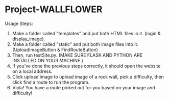 # Project-WALLFLOWER

Usage Steps:
1. Make a folder called "templates" and put both HTML files in it. (login & display_image).
2. Make a folder called "static" and put both image files into it. (UploadImageButton & FindRouteButton)
3. Then, run testSite.py. (MAKE SURE FLASK AND PYTHON ARE INSTALLED ON YOUR MACHINE.)
4. If you've done the previous steps correctly, it should open the website on a local address.
5. Click upload image to upload image of a rock wall, pick a difficulty, then click find a route to run the program.
6. Viola! You have a route picked out for you based on your image and difficulty!
